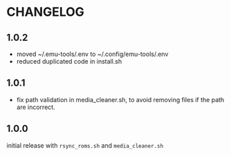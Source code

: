 # CHANGELOG

## 1.0.2

- moved ~/.emu-tools/.env to ~/.config/emu-tools/.env
- reduced duplicated code in install.sh

## 1.0.1

- fix path validation in media_cleaner.sh, to avoid removing files if the path are incorrect.

## 1.0.0

initial release with `rsync_roms.sh` and `media_cleaner.sh`
